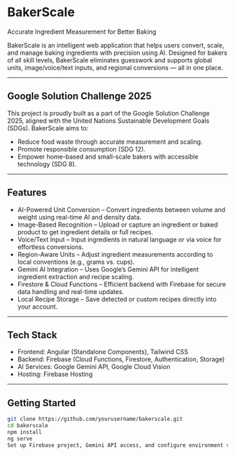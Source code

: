 # BakerScale

Accurate Ingredient Measurement for Better Baking

BakerScale is an intelligent web application that helps users convert, scale, and manage baking ingredients with precision using AI. Designed for bakers of all skill levels, BakerScale eliminates guesswork and supports global units, image/voice/text inputs, and regional conversions — all in one place.

---

## Google Solution Challenge 2025

This project is proudly built as a part of the Google Solution Challenge 2025, aligned with the United Nations Sustainable Development Goals (SDGs). BakerScale aims to:

- Reduce food waste through accurate measurement and scaling.
- Promote responsible consumption (SDG 12).
- Empower home-based and small-scale bakers with accessible technology (SDG 8).

---

## Features

- AI-Powered Unit Conversion – Convert ingredients between volume and weight using real-time AI and density data.
- Image-Based Recognition – Upload or capture an ingredient or baked product to get ingredient details or full recipes.
- Voice/Text Input – Input ingredients in natural language or via voice for effortless conversions.
- Region-Aware Units – Adjust ingredient measurements according to local conventions (e.g., grams vs. cups).
- Gemini AI Integration – Uses Google’s Gemini API for intelligent ingredient extraction and recipe scaling.
- Firestore & Cloud Functions – Efficient backend with Firebase for secure data handling and real-time updates.
- Local Recipe Storage – Save detected or custom recipes directly into your account.

---

## Tech Stack

- Frontend: Angular (Standalone Components), Tailwind CSS
- Backend: Firebase (Cloud Functions, Firestore, Authentication, Storage)
- AI Services: Google Gemini API, Google Cloud Vision
- Hosting: Firebase Hosting

---

## Getting Started

```bash
git clone https://github.com/yourusername/bakerscale.git
cd bakerscale
npm install
ng serve
Set up Firebase project, Gemini API access, and configure environment variables before running.
